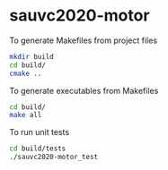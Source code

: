 # sauvc2020-motor

To generate Makefiles from project files

```sh
mkdir build
cd build/
cmake ..
```

To generate executables from Makefiles

```sh
cd build/
make all
```
To run unit tests

```sh
cd build/tests
./sauvc2020-motor_test
```
